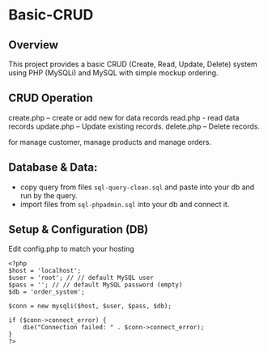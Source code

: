 # Basic-CRUD

## Overview

This project provides a basic CRUD (Create, Read, Update, Delete) system using PHP (MySQLi) and MySQL with simple mockup ordering.

## CRUD Operation

create.php – create or add new for data records
read.php - read data records
update.php – Update existing records.
delete.php – Delete records.

for manage customer, manage products and manage orders.

## Database & Data:

- copy query from files `sql-query-clean.sql` and paste into your db and run by the query.
- import files from `sql-phpadmin.sql` into your db and connect it.

## Setup & Configuration (DB)

Edit config.php to match your hosting

```
<?php
$host = 'localhost';
$user = 'root'; // // default MySQL user
$pass = ''; // // default MySQL password (empty)
$db = 'order_system';

$conn = new mysqli($host, $user, $pass, $db);

if ($conn->connect_error) {
    die("Connection failed: " . $conn->connect_error);
}
?>
```
